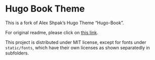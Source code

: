 # Hugo Book Theme

This is a fork of Alex Shpak’s Hugo Theme “Hugo-Book”.

For original readme, please click on [this link](https://github.com/alex-shpak/hugo-book/blob/master/README.md).

This project is distributed under MIT license, except for fonts under `static/fonts`, which have their own licenses as shown separatedly in subfolders.

